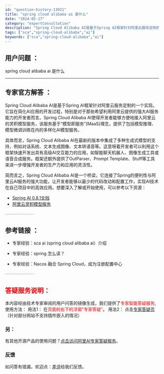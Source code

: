 ```yaml
---
id: "question-history-13921"
title: "spring cloud alibaba ai 是什么"
date: "2024-05-17"
category: "expertConsultation"
description: "Spring Cloud Alibaba AI是基于Spring AI框架针对阿里云服务定制的一个实现。它旨在简化AI应用的开发过程，特别是对于那些希望利用阿里云提供的强大AI服务能力的开发者而言。Spring Cloud Alibaba AI使得开发者能够方便地接入阿里云的灵积模型服务，该服务基于"
tags: ["sca","spring-cloud-alibaba","ai"]
keywords: ["sca","spring-cloud-alibaba","ai"]
---
```


## 用户问题 ： 
 spring cloud alibaba ai 是什么  

---------------
## 专家官方解答 ：

Spring Cloud Alibaba AI是基于Spring AI框架针对阿里云服务定制的一个实现。它旨在简化AI应用的开发过程，特别是对于那些希望利用阿里云提供的强大AI服务能力的开发者而言。Spring Cloud Alibaba AI使得开发者能够方便地接入阿里云的灵积模型服务，该服务基于“模型即服务”(MaaS)理念，提供了包括模型推理、模型微调训练在内的多样化AI模型服务。

具体而言，Spring Cloud Alibaba AI在最新的版本中集成了多种生成式模型的支持，例如对话系统、文本生成图像、文本转语音等。这意呀着开发者可以利用这个框架快速开发出具有高级AI交互能力的应用，如智能聊天机器人、图像生成工具或语音合成服务。框架还额外提供了OutParser、Prompt Template、Stuff等工具来进一步增强开发者的生产力和应用的灵活性。

简而言之，Spring Cloud Alibaba AI是一个桥梁，它连接了Spring的便利性与阿里云AI服务的强大功能，让开发者能够以最少的代码改动和配置工作，实现AI技术在自己项目中的高效应用。想要深入了解或开始使用，可以参考以下资源：
- [Spring AI 0.8.1文档](https://docs.spring.io/spring-ai/reference/0.8-SNAPSHOT/index.html)
- [阿里云灵积模型服务](https://help.aliyun.com/zh/dashscope/)


<font color="#949494">---------------</font> 


## 参考链接 ：

* 专家经验：sca ai (spring cloud alibaba ai）介绍 
 
 * 专家经验：spring 怎么读？ 
 
 * 专家经验：Nacos 融合 Spring Cloud，成为注册配置中心 


 <font color="#949494">---------------</font> 
 


## <font color="#FF0000">答疑服务说明：</font> 

本内容经由技术专家审阅的用户问答的镜像生成，我们提供了<font color="#FF0000">专家智能答疑服务</font>,使用方法：
用法1： 在<font color="#FF0000">页面的右下的浮窗”专家答疑“</font>。
用法2： 点击[专家答疑页](https://answer.opensource.alibaba.com/docs/intro)（针对部分网站不支持插件嵌入的情况）
### 另：


有其他开源产品的使用问题？[点击访问阿里AI专家答疑服务](https://answer.opensource.alibaba.com/docs/intro)。
### 反馈
如问答有错漏，欢迎点：[差评](https://ai.nacos.io/user/feedbackByEnhancerGradePOJOID?enhancerGradePOJOId=13924)给我们反馈。
